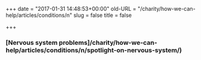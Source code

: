 +++
date = "2017-01-31 14:48:53+00:00"
old-URL = "/charity/how-we-can-help/articles/conditions/n"
slug = false
title = false

+++

### [Nervous system problems]/charity/how-we-can-help/articles/conditions/n/spotlight-on-nervous-system/)
